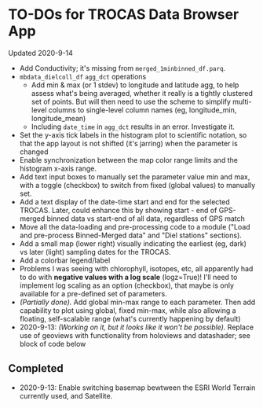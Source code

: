 # TO-DOs for TROCAS Data Browser App

Updated 2020-9-14

- Add Conductivity; it's missing from `merged_1minbinned_df.parq`.
- `mbdata_dielcoll_df` `agg_dct` operations
  - Add min & max (or 1 stdev) to longitude and latitude agg, to help assess what's being averaged, whether it really is a tightly clustered set of points. But will then need to use the scheme to simplify multi-level columns to single-level column names (eg, longitude_min, longitude_mean)
  - Including `date_time` in `agg_dct` results in an error. Investigate it.
- Set the y-axis tick labels in the histogram plot to scientific notation, so that the app layout is not shifted (it's jarring) when the parameter is changed
- Enable synchronization between the map color range limits and the histogram x-axis range.
- Add text input boxes to manually set the parameter value min and max, with a toggle (checkbox) to switch from fixed (global values) to manually set.
- Add a text display of the date-time start and end for the selected TROCAS. Later, could enhance this by showing start - end of GPS-merged binned data vs start-end of all data, regardless of GPS match
- Move all the data-loading and pre-processing code to a module ("Load and pre-process Binned-Merged data" and "Diel stations" sections).
- Add a small map (lower right) visually indicating the earliest (eg, dark) vs later (light) sampling dates for the TROCAS.
- Add a colorbar legend/label
- Problems I was seeing with chlorophyll, isotopes, etc, all apparently had to do with **negative values with a log scale** (logz=True)! I'll need to implement log scaling as an option (checkbox), that maybe is only available for a pre-defined set of parameters.
- *(Partially done).* Add global min-max range to each parameter. Then add capability to plot using global, fixed min-max, while also allowing a floating, self-scalable range (what's currently happening by default)
- 2020-9-13: *(Working on it, but it looks like it won't be possible).* Replace use of geoviews with functionality from holoviews and datashader; see block of code below


## Completed

- 2020-9-13: Enable switching basemap bewtween the ESRI World Terrain currently used, and Satellite.
